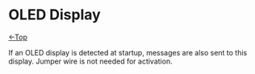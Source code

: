 # OLED Display
[←Top](../README.md)<BR>

If an OLED display is detected at startup, messages are also sent to this display. Jumper wire is not needed for activation.
